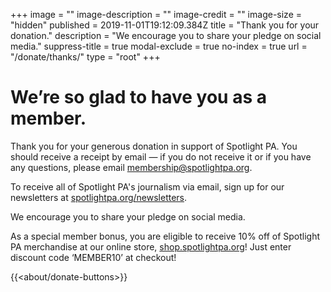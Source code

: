 +++
image = ""
image-description = ""
image-credit = ""
image-size = "hidden"
published = 2019-11-01T19:12:09.384Z
title = "Thank you for your donation."
description = "We encourage you to share your pledge on social media."
suppress-title = true
modal-exclude = true
no-index = true
url = "/donate/thanks/"
type = "root"
+++
# We’re so glad to have you as a member.


Thank you for your generous donation in support of Spotlight PA. You should receive a receipt by email — if you do not receive it or if you have any questions, please email [membership@spotlightpa.org](mailto:membership@spotlightpa.org).

To receive all of Spotlight PA's journalism via email, sign up for our newsletters at [spotlightpa.org/newsletters](https://www.spotlightpa.org/newsletters).

We encourage you to share your pledge on social media.

As a special member bonus, you are eligible to receive 10% off of Spotlight PA merchandise at our online store, [shop.spotlightpa.org](https://shop.spotlightpa.org)! Just enter discount code ‘MEMBER10’ at checkout!

{{<about/donate-buttons>}}
